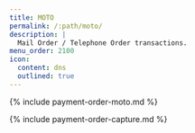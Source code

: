 ```yaml
---
title: MOTO
permalink: /:path/moto/
description: |
  Mail Order / Telephone Order transactions.
menu_order: 2100
icon:
  content: dns
  outlined: true
---
```


{% include payment-order-moto.md %}

{% include payment-order-capture.md %}
